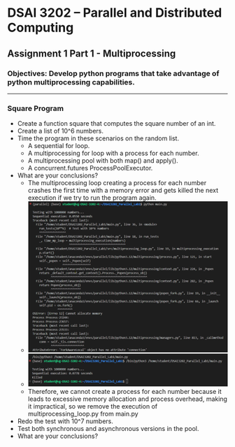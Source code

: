 # DSAI 3202 – Parallel and Distributed Computing  
## Assignment 1 Part 1 - Multiprocessing 
### Objectives: Develop python programs that take advantage of python multiprocessing capabilities.
---
### Square Program
- Create a function square that computes the square number of an int.
- Create a list of 10^6 numbers.
- Time the program in these scenarios on the random list.
    - A sequential for loop.
    - A multiprocessing for loop with a process for each number.
    - A multiprocessing pool with both map() and apply().
    - A concurrent.futures ProcessPoolExecutor.
- What are your conclusions?
    - The multiprocessing loop creating a process for each number crashes the first time with a memory error and gets killed the next execution if we try to run the program again.
    - ![Memory error caused due to multiprocessing loop for each number](memory_error.png)
    - ![Program Killed Shown due to multiprocessing loop for each number](killed_error.png)
    - Therefore, we cannot create a process for each number because it leads to excessive memory allocation and process overhead, making it impractical, so we remove the execution of multiprocessing_loop.py from main.py
- Redo the test with 10^7 numbers. 
- Test both synchronous and asynchronous versions in the pool. 
- What are your conclusions?


